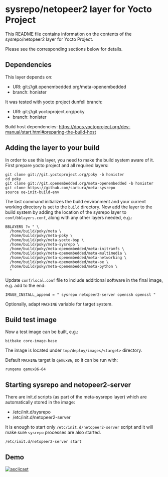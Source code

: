 # sysrepo/netopeer2 layer for Yocto Project

This README file contains information on the contents of the sysrepo/netopeer2 layer for Yocto Project.

Please see the corresponding sections below for details.

## Dependencies

This layer depends on:

* URI: git://git.openembedded.org/meta-openembedded 
* branch: honister

It was tested with yocto project dunfell branch:

* URI: git://git.yoctoproject.org/poky
* branch: honister

Build host dependencies:
https://docs.yoctoproject.org/dev-manual/start.html#preparing-the-build-host

## Adding the layer to your build

In order to use this layer, you need to make the build system aware of it.
First prepare yocto project and all required layers:
```
git clone git://git.yoctoproject.org/poky -b honister
cd poky
git clone git://git.openembedded.org/meta-openembedded -b honister
git clone https://github.com/sartura/meta-sysrepo
source oe-init-build-env
```
The last command initializes the build environment and your current working directory is set to the `build` directory.
Now add the layer to the build system by adding the location of the sysrepo layer to `conf/bblayers.conf`, along with any other layers needed, e.g.:
```
BBLAYERS ?= " \
  /home/build/poky/meta \
  /home/build/poky/meta-poky \
  /home/build/poky/meta-yocto-bsp \
  /home/build/poky/meta-sysrepo \
  /home/build/poky/meta-openembedded/meta-initramfs \
  /home/build/poky/meta-openembedded/meta-multimedia \
  /home/build/poky/meta-openembedded/meta-networking \
  /home/build/poky/meta-openembedded/meta-oe \
  /home/build/poky/meta-openembedded/meta-python \
  "
```

Update `conf/local.conf` file to include additional software in the final image, e.g. add to the end:
```
IMAGE_INSTALL_append = " sysrepo netopeer2-server openssh openssl "
```
Optionally, adapt `MACHINE` variable for target system.

## Build test image

Now a test image can be built, e.g.:
```
bitbake core-image-base
```

The image is located under `tmp/deploy/images/<target>` directory.

Default `MACHINE` target is `qemux86`, so it can be run with:
```
runqemu qemux86-64
```

## Starting sysrepo and netopeer2-server

There are init.d scripts (as part of the meta-sysrepo layer) which are automatically stored in the image:
* /etc/init.d/sysrepo
* /etc/init.d/netopeer2-server

It is enough to start only `/etc/init.d/netopeer2-server` script and it will make sure `sysrepo` processes are also started.
```
/etc/init.d/netopeer2-server start
```

## Demo
[![asciicast](https://asciinema.org/a/360926.svg)](https://asciinema.org/a/360926)
